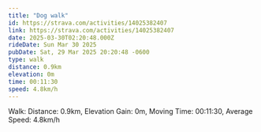```yaml
---
title: "Dog walk"
id: https://strava.com/activities/14025382407
link: https://strava.com/activities/14025382407
date: 2025-03-30T02:20:48.000Z
rideDate: Sun Mar 30 2025
pubDate: Sat, 29 Mar 2025 20:20:48 -0600
type: walk
distance: 0.9km
elevation: 0m
time: 00:11:30
speed: 4.8km/h
---
```

Walk: Distance: 0.9km, Elevation Gain: 0m, Moving Time: 00:11:30, Average Speed: 4.8km/h